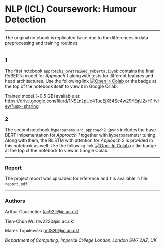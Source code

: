 # NLP (ICL) Coursework: Humour Detection
________________

The original notebook is replicated twice due to the differences in data preprocessing and training routines.

________________
### 1

The first notebook `approach1_pretrained_roberta.ipynb` contains the final RoBERTa model for <i>Approach 1</i> along with tests for different features and head architectures. Use the following link 
<a href="https://colab.research.google.com/github/googlecolab/colabtools/blob/master/notebooks/colab-github-demo.ipynb">
  <img src="https://colab.research.google.com/assets/colab-badge.svg" alt="Open In Colab"/>
</a>
or the badge at the top of the notebook itself to view it in Google Colab.

Trained model (~0.5 GB) avaliable at: https://drive.google.com/file/d/1NSLn2pUc4TucEjXB4Se4w29YEqU2xH1i/view?usp=sharing

### 2

The second notebook `hyperparams_and_approach2.ipynb` includes the base BERT imlpementation for <i>Approach 1</i> together with hyperparameter tuning. Along with them, the BiLSTM with attention for <i>Approach 2</i> is provided in this notebook as well. Use the following link 
<a href="https://colab.research.google.com/github/googlecolab/colabtools/blob/master/notebooks/colab-github-demo.ipynb">
  <img src="https://colab.research.google.com/assets/colab-badge.svg" alt="Open In Colab"/>
</a>
or the badge at the top of the notebook to view in Google Colab.

________________
### Report
The project report was uploaded for reference and it is available in file: `report.pdf`.

________________
### Authors
Arthur Cauchetier (ac920@ic.ac.uk)

Tien-Chun Wu (tw2220@ic.ac.uk)

Marek Topolewski (mt820@ic.ac.uk)

<i>Department of Computing, Imperial College London, London SW7 2AZ, UK</i>
